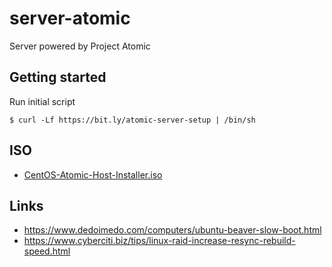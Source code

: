 # server-atomic

Server powered by Project Atomic


## Getting started

Run initial script

```
$ curl -Lf https://bit.ly/atomic-server-setup | /bin/sh
```


## ISO

- [CentOS-Atomic-Host-Installer.iso](http://cloud.centos.org/centos/7/atomic/images/CentOS-Atomic-Host-Installer.iso)


## Links

- https://www.dedoimedo.com/computers/ubuntu-beaver-slow-boot.html
- https://www.cyberciti.biz/tips/linux-raid-increase-resync-rebuild-speed.html
